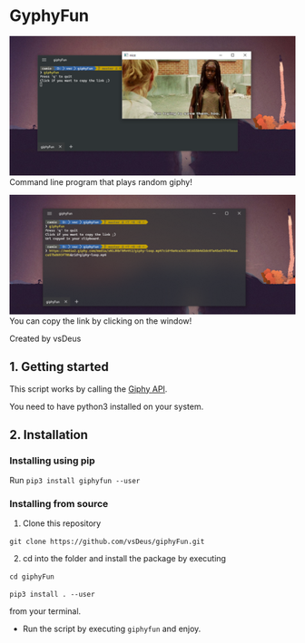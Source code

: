 # GyphyFun

![](images/giphy.png)
Command line program that plays random giphy!

![](images/url.png)
You can copy the link by clicking on the window!

Created by vsDeus

## 1. Getting started
This script works by calling the [Giphy API](https://developers.giphy.com/docs/api).

You need to have python3 installed on your system.

## 2. Installation

### Installing using pip
Run ```pip3 install giphyfun --user```

### Installing from source
1. Clone this repository

```git clone https://github.com/vsDeus/giphyFun.git```

2. cd into the folder and install the package by executing

```cd giphyFun```

```pip3 install . --user```

from your terminal.

* Run the script by executing ```giphyfun``` and enjoy.
